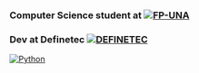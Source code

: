### Computer Science student at [![FP-UNA](https://img.shields.io/badge/FP_UNA-338BD1)](https://www.pol.una.py)
### Dev at Definetec [![DEFINETEC](https://img.shields.io/badge/Definetec-338BD1)](https://definetec.com.py/index.php/home/)
[![Python](https://img.shields.io/badge/Python-3776AB?style=for-the-badge&logo=Python&logoColor=blue&labelColor=101010)]()
</br>


<!--
**ManuelCabral98/ManuelCabral98** is a ✨ _special_ ✨ repository because its `README.md` (this file) appears on your GitHub profile.

Here are some ideas to get you started:

- 🔭 I’m currently working on ...
- 🌱 I’m currently learning ...
- 👯 I’m looking to collaborate on ...
- 🤔 I’m looking for help with ...
- 💬 Ask me about ...
- 📫 How to reach me: ...
- 😄 Pronouns: ...
- ⚡ Fun fact: ...
-->
